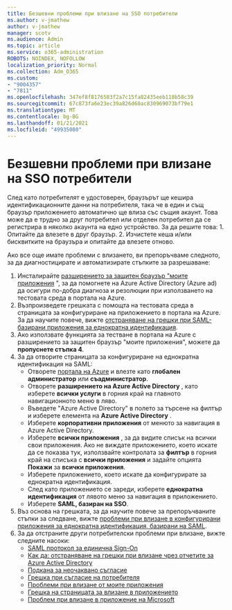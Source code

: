 ```yaml
---
title: Безшевни проблеми при влизане на SSO потребители
ms.author: v-jmathew
author: v-jmathew
manager: scotv
ms.audience: Admin
ms.topic: article
ms.service: o365-administration
ROBOTS: NOINDEX, NOFOLLOW
localization_priority: Normal
ms.collection: Adm_O365
ms.custom:
- "9004357"
- "7811"
ms.openlocfilehash: 347ef8f8176583f2a7c15fa82435eeb118b58c39
ms.sourcegitcommit: 67c873fa6e23ec39a826d60ac830969073bf79e1
ms.translationtype: MT
ms.contentlocale: bg-BG
ms.lasthandoff: 01/21/2021
ms.locfileid: "49935080"
---
```

# <a name="seamless-sso-user-sign-in-issues"></a>Безшевни проблеми при влизане на SSO потребители

След като потребителят е удостоверен, браузърът ще кешира идентификационните данни на потребителя, така че в един и същ браузър приложението автоматично ще влиза със същия акаунт. Това може да е трудно за друг потребител или отделен потребител да се регистрира в няколко акаунта на едно устройство. За да решите това: 1. Опитайте да влезете в друг браузър. 2. Изчистете кеша и/или бисквитките на браузъра и опитайте да влезете отново.

Ако все още имате проблеми с влизането, ви препоръчваме следното, за да диагностицирате и автоматизирате стъпките за разрешаване:

1. Инсталирайте [разширението за защитен браузър "моите приложения](https://docs.microsoft.com/azure/active-directory/manage-apps/access-panel-extension-problem-installing) ", за да помогнете на Azure Active Directory (Azure ad) да осигури по-добра диагноза и резолюции при използването на тестовата среда в портала на Azure.
2. Възпроизведете грешката с помощта на тестовата среда в страницата за конфигуриране на приложението в портала на Azure. За да научите повече, вижте [отстраняване на грешки при SAML-базирани приложения за еднократна идентификация](https://docs.microsoft.com/azure/active-directory/azuread-dev/howto-v1-debug-saml-sso-issues).
3. Ако използвате функцията за тестване в портала на Azure с разширението за защитен браузър "моите приложения", можете да **пропуснете стъпка 4**.
4. За да отворите страницата за конфигуриране на еднократна идентификация на SAML:
    - Отворете [портала на Azure](https://portal.azure.com/) и влезте като **глобален администратор** или **съадминистратор**.
    - Отворете **разширението на Azure Active Directory** , като изберете **всички услуги** в горния край на главното навигационното меню в ляво.
    - Въведете "Azure Active Directory" в полето за търсене на филтър и изберете елемента на **Azure Active Directory** .
    - Изберете **корпоративни приложения** от менюто за навигация в Azure Active Directory.
    - Изберете **всички приложения** , за да видите списък на всички свои приложения. Ако не виждате приложението, което искате да се показва тук, използвайте контролата за **филтър** в горния край на списъка с **всички приложения** и задайте опцията **Покажи** за **всички приложения**.
    - Изберете приложението, което искате да конфигурирате за еднократна идентификация.
    - След като приложението се зареди, изберете **еднократна идентификация** от лявото меню за навигация в приложението.
    - Изберете **SAML, базиран на SSO**.
5. Въз основа на грешката, за да научите повече за препоръчваните стъпки за следване, вижте [проблеми при влизане в конфигурирани приложения за еднократна идентификация, базирани на SAML](https://docs.microsoft.com/azure/active-directory/manage-apps/application-sign-in-problem-federated-sso-gallery#application-not-found-in-directory).
6. За да отстраните други потребителски проблеми при влизане, вижте следните насоки:
    - [SAML протокол за единична Sign-On](https://docs.microsoft.com/azure/active-directory/develop/single-sign-on-saml-protocol)
    - [Как да: отстраняване на грешки при влизане чрез отчетите за Azure Active Directory](https://docs.microsoft.com/azure/active-directory/reports-monitoring/howto-troubleshoot-sign-in-errors)
    - [Подкана за неочаквано съгласие](https://docs.microsoft.com/azure/active-directory/manage-apps/application-sign-in-unexpected-user-consent-prompt)
    - [Грешка при съгласие на потребителя](https://docs.microsoft.com/azure/active-directory/manage-apps/application-sign-in-unexpected-user-consent-error)
    - [Проблеми при влизане от моите приложения](https://docs.microsoft.com/azure/active-directory/manage-apps/application-sign-in-other-problem-access-panel)
    - [Грешка на страницата за влизане в приложението](https://docs.microsoft.com/azure/active-directory/manage-apps/application-sign-in-problem-application-error)
    - [Проблем при влизане в приложение на Microsoft](https://docs.microsoft.com/azure/active-directory/manage-apps/application-sign-in-problem-first-party-microsoft)

